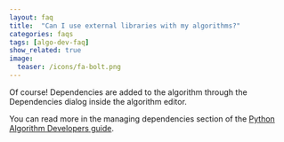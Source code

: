 ```yaml
---
layout: faq
title:  "Can I use external libraries with my algorithms?"
categories: faqs
tags: [algo-dev-faq]
show_related: true
image:
  teaser: /icons/fa-bolt.png
---
```


Of course! Dependencies are added to the algorithm through the Dependencies dialog inside the algorithm editor.

You can read more in the managing dependencies section of the [Python Algorithm Developers guide](https://algorithmiaio.github.io/algorithm-development/languages/python#managing-dependencies).